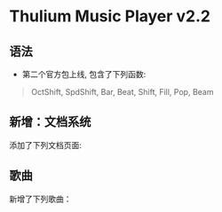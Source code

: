 # Thulium Music Player v2.2

## 语法
- 第二个官方包上线, 包含了下列函数: 
> OctShift, SpdShift, Bar, Beat, Shift, Fill, Pop, Beam

## 新增：文档系统

添加了下列文档页面:

## 歌曲

新增了下列歌曲：


